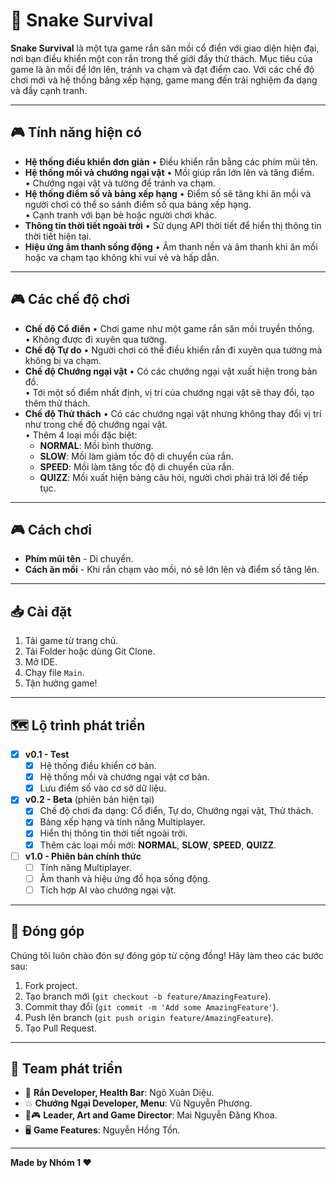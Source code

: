 # 🐍 Snake Survival

**Snake Survival** là một tựa game rắn săn mồi cổ điển với giao diện hiện đại, nơi bạn điều khiển một con rắn trong thế giới đầy thử thách. Mục tiêu của game là ăn mồi để lớn lên, tránh va chạm và đạt điểm cao. Với các chế độ chơi mới và hệ thống bảng xếp hạng, game mang đến trải nghiệm đa dạng và đầy cạnh tranh.

---

## 🎮 Tính năng hiện có

- **Hệ thống điều khiển đơn giản**
  • Điều khiển rắn bằng các phím mũi tên.
- **Hệ thống mồi và chướng ngại vật**
  • Mồi giúp rắn lớn lên và tăng điểm.  
  • Chướng ngại vật và tường để tránh va chạm.
- **Hệ thống điểm số và bảng xếp hạng**
  • Điểm số sẽ tăng khi ăn mồi và người chơi có thể so sánh điểm số qua bảng xếp hạng.  
  • Cạnh tranh với bạn bè hoặc người chơi khác.
- **Thông tin thời tiết ngoài trời**
  • Sử dụng API thời tiết để hiển thị thông tin thời tiết hiện tại.
- **Hiệu ứng âm thanh sống động**
  • Âm thanh nền và âm thanh khi ăn mồi hoặc va chạm tạo không khí vui vẻ và hấp dẫn.

---

## 🎮 Các chế độ chơi

- **Chế độ Cổ điển**
  • Chơi game như một game rắn săn mồi truyền thống.  
  • Không được đi xuyên qua tường.
- **Chế độ Tự do**
  • Người chơi có thể điều khiển rắn đi xuyên qua tường mà không bị va chạm.
- **Chế độ Chướng ngại vật**
  • Có các chướng ngại vật xuất hiện trong bản đồ.  
  • Tới một số điểm nhất định, vị trí của chướng ngại vật sẽ thay đổi, tạo thêm thử thách.
- **Chế độ Thử thách**
  • Có các chướng ngại vật nhưng không thay đổi vị trí như trong chế độ chướng ngại vật.  
  • Thêm 4 loại mồi đặc biệt:  
    - **NORMAL**: Mồi bình thường.  
    - **SLOW**: Mồi làm giảm tốc độ di chuyển của rắn.  
    - **SPEED**: Mồi làm tăng tốc độ di chuyển của rắn.  
    - **QUIZZ**: Mồi xuất hiện bảng câu hỏi, người chơi phải trả lời để tiếp tục.

---

## 🎮 Cách chơi

- **Phím mũi tên** - Di chuyển.  
- **Cách ăn mồi** - Khi rắn chạm vào mồi, nó sẽ lớn lên và điểm số tăng lên.

---

## 📥 Cài đặt

1. Tải game từ trang chủ.  
2. Tải Folder hoặc dùng Git Clone.  
3. Mở IDE.  
4. Chạy file `Main`.  
5. Tận hưởng game!

---

## 🗺️ Lộ trình phát triển

- [x] **v0.1 - Test**
  - [x] Hệ thống điều khiển cơ bản.  
  - [x] Hệ thống mồi và chướng ngại vật cơ bản.  
  - [x] Lưu điểm số vào cơ sở dữ liệu.
- [x] **v0.2 - Beta** (phiên bản hiện tại)
  - [x] Chế độ chơi đa dạng: Cổ điển, Tự do, Chướng ngại vật, Thử thách.  
  - [x] Bảng xếp hạng và tính năng Multiplayer.  
  - [x] Hiển thị thông tin thời tiết ngoài trời.  
  - [x] Thêm các loại mồi mới: **NORMAL**, **SLOW**, **SPEED**, **QUIZZ**.
- [ ] **v1.0 - Phiên bản chính thức**
  - [ ] Tính năng Multiplayer.  
  - [ ] Âm thanh và hiệu ứng đồ họa sống động.  
  - [ ] Tích hợp AI vào chướng ngại vật.
---

## 🤝 Đóng góp

Chúng tôi luôn chào đón sự đóng góp từ cộng đồng! Hãy làm theo các bước sau:

1. Fork project.  
2. Tạo branch mới (`git checkout -b feature/AmazingFeature`).  
3. Commit thay đổi (`git commit -m 'Add some AmazingFeature'`).  
4. Push lên branch (`git push origin feature/AmazingFeature`).  
5. Tạo Pull Request.

---

## 👥 Team phát triển

- 🐍 **Rắn Developer, Health Bar**: Ngô Xuân Diệu.  
- 💥 **Chướng Ngại Developer, Menu**: Vũ Nguyễn Phương.  
- 🎨🎮 **Leader, Art and Game Director**: Mai Nguyễn Đăng Khoa.  
- 🖥️ **Game Features**: Nguyễn Hồng Tồn.

---

**Made by Nhóm 1 ❤️**
